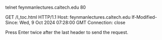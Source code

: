 telnet feynmanlectures.caltech.edu  80


GET /I_toc.html HTTP/1.1
Host: feynmanlectures.caltech.edu
If-Modified-Since: Wed, 9 Oct 2024 07:28:00 GMT
Connection: close


Press Enter twice after the last header to send the request.

